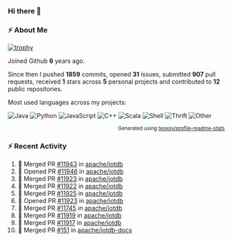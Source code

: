 ### Hi there 👋

### :zap: About Me

[![trophy](https://github-profile-trophy.vercel.app/?username=HTHou&theme=onedark)](https://github.com/ryo-ma/github-profile-trophy)
   
Joined Github **6** years ago.

Since then I pushed **1859** commits, opened **31** issues, submitted **907** pull requests, received **1** stars across **5** personal projects and contributed to **12** public repositories.

Most used languages across my projects:

![Java](https://img.shields.io/static/v1?style=flat-square&label=%E2%A0%80&color=555&labelColor=%23b07219&message=Java%EF%B8%B195.4%25)
![Python](https://img.shields.io/static/v1?style=flat-square&label=%E2%A0%80&color=555&labelColor=%233572A5&message=Python%EF%B8%B11.2%25)
![JavaScript](https://img.shields.io/static/v1?style=flat-square&label=%E2%A0%80&color=555&labelColor=%23f1e05a&message=JavaScript%EF%B8%B10.7%25)
![C++](https://img.shields.io/static/v1?style=flat-square&label=%E2%A0%80&color=555&labelColor=%23f34b7d&message=C%2B%2B%EF%B8%B10.5%25)
![Scala](https://img.shields.io/static/v1?style=flat-square&label=%E2%A0%80&color=555&labelColor=%23c22d40&message=Scala%EF%B8%B10.4%25)
![Shell](https://img.shields.io/static/v1?style=flat-square&label=%E2%A0%80&color=555&labelColor=%2389e051&message=Shell%EF%B8%B10.3%25)
![Thrift](https://img.shields.io/static/v1?style=flat-square&label=%E2%A0%80&color=555&labelColor=%23D12127&message=Thrift%EF%B8%B10.3%25)
![Other](https://img.shields.io/static/v1?style=flat-square&label=%E2%A0%80&color=555&labelColor=%23ededed&message=Other%EF%B8%B10.8%25)

<p align="right"><sub>Generated using <a href="https://github.com/marketplace/actions/profile-readme-stats">teoxoy/profile-readme-stats</a></sub></p>


<!--![](https://github.com/HTHou/HTHou/blob/output/github-contribution-grid-snake.svg)-->

<!--![Haonan Hou's github stats](https://github-readme-stats.vercel.app/api?username=HTHou&count_private=true&show_icons=true&theme=onedark)-->

<!--![Haonan Hou's wakatime stats](https://github-readme-stats.vercel.app/api/wakatime?username=HTHou&layout=compact&theme=onedark)-->

<!--![Top Langs](https://github-readme-stats.vercel.app/api/top-langs/?username=HTHou&theme=onedark&layout=compact)-->

### :zap: Recent Activity
<!--START_SECTION:activity-->
1. 🎉 Merged PR [#11943](https://github.com/apache/iotdb/pull/11943) in [apache/iotdb](https://github.com/apache/iotdb)
2. 💪 Opened PR [#11946](https://github.com/apache/iotdb/pull/11946) in [apache/iotdb](https://github.com/apache/iotdb)
3. 🎉 Merged PR [#11923](https://github.com/apache/iotdb/pull/11923) in [apache/iotdb](https://github.com/apache/iotdb)
4. 🎉 Merged PR [#11922](https://github.com/apache/iotdb/pull/11922) in [apache/iotdb](https://github.com/apache/iotdb)
5. 🎉 Merged PR [#11925](https://github.com/apache/iotdb/pull/11925) in [apache/iotdb](https://github.com/apache/iotdb)
6. 💪 Opened PR [#11923](https://github.com/apache/iotdb/pull/11923) in [apache/iotdb](https://github.com/apache/iotdb)
7. 🎉 Merged PR [#11745](https://github.com/apache/iotdb/pull/11745) in [apache/iotdb](https://github.com/apache/iotdb)
8. 🎉 Merged PR [#11919](https://github.com/apache/iotdb/pull/11919) in [apache/iotdb](https://github.com/apache/iotdb)
9. 🎉 Merged PR [#11917](https://github.com/apache/iotdb/pull/11917) in [apache/iotdb](https://github.com/apache/iotdb)
10. 🎉 Merged PR [#151](https://github.com/apache/iotdb-docs/pull/151) in [apache/iotdb-docs](https://github.com/apache/iotdb-docs)
<!--END_SECTION:activity-->

<!--
**HTHou/HTHou** is a ✨ _special_ ✨ repository because its `README.md` (this file) appears on your GitHub profile.

Here are some ideas to get you started:

- 🔭 I’m currently working on ...
- 🌱 I’m currently learning ...
- 👯 I’m looking to collaborate on ...
- 🤔 I’m looking for help with ...
- 💬 Ask me about ...
- 📫 How to reach me: ...
- 😄 Pronouns: ...
- ⚡ Fun fact: ...
-->
